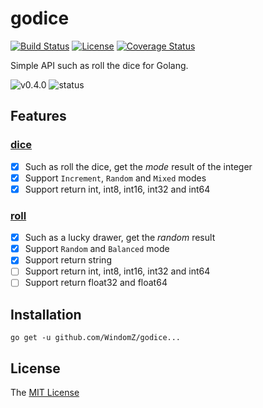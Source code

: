 # godice
[![Build Status](https://travis-ci.org/WindomZ/godice.svg?branch=master)](https://travis-ci.org/WindomZ/godice)
[![License](https://img.shields.io/badge/license-MIT-green.svg)](https://opensource.org/licenses/MIT)
[![Coverage Status](https://coveralls.io/repos/github/WindomZ/godice/badge.svg?branch=dev)](https://coveralls.io/github/WindomZ/godice?branch=dev)

Simple API such as roll the dice for Golang.

![v0.4.0](https://img.shields.io/badge/version-v0.4.0-yellow.svg)
![status](https://img.shields.io/badge/status-beta-yellow.svg)

## Features

### [dice](https://github.com/WindomZ/godice/tree/master/dice)

- [x] Such as roll the dice, get the *mode* result of the integer
- [x] Support `Increment`, `Random` and `Mixed` modes
- [x] Support return int, int8, int16, int32 and int64
  
### [roll]()

- [x] Such as a lucky drawer, get the *random* result
- [x] Support `Random` and `Balanced` mode
- [x] Support return string
- [ ] Support return int, int8, int16, int32 and int64
- [ ] Support return float32 and float64

## Installation

```
go get -u github.com/WindomZ/godice...
```

## License

The [MIT License](https://github.com/WindomZ/godice/blob/master/LICENSE)
